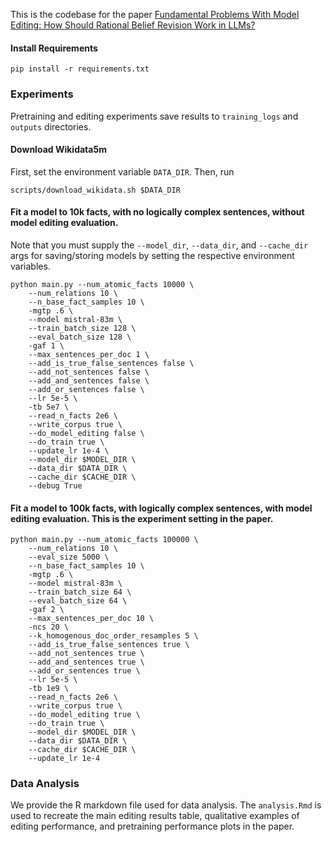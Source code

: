 This is the codebase for the paper [Fundamental Problems With Model Editing: How Should Rational Belief Revision Work in LLMs?](https://arxiv.org/pdf/2406.19354)

#### Install Requirements

```
pip install -r requirements.txt
```

### Experiments

Pretraining and editing experiments save results to `training_logs` and `outputs` directories.

#### Download Wikidata5m

First, set the environment variable `DATA_DIR`. Then, run

```
scripts/download_wikidata.sh $DATA_DIR
```

#### Fit a model to 10k facts, with no logically complex sentences, without model editing evaluation.

Note that you must supply the `--model_dir`, `--data_dir`, and `--cache_dir` args for saving/storing models by setting the respective environment variables.

```
python main.py --num_atomic_facts 10000 \
    --num_relations 10 \
    --n_base_fact_samples 10 \
    -mgtp .6 \
    --model mistral-83m \
    --train_batch_size 128 \
    --eval_batch_size 128 \
    -gaf 1 \
    --max_sentences_per_doc 1 \
    --add_is_true_false_sentences false \
    --add_not_sentences false \
    --add_and_sentences false \
    --add_or_sentences false \
    --lr 5e-5 \
    -tb 5e7 \
    --read_n_facts 2e6 \
    --write_corpus true \
    --do_model_editing false \
    --do_train true \
    --update_lr 1e-4 \
    --model_dir $MODEL_DIR \
    --data_dir $DATA_DIR \
    --cache_dir $CACHE_DIR \
    --debug True
```

#### Fit a model to 100k facts, with logically complex sentences, with model editing evaluation. This is the experiment setting in the paper.

```
python main.py --num_atomic_facts 100000 \
    --num_relations 10 \
    --eval_size 5000 \
    --n_base_fact_samples 10 \
    -mgtp .6 \
    --model mistral-83m \
    --train_batch_size 64 \
    --eval_batch_size 64 \
    -gaf 2 \
    --max_sentences_per_doc 10 \
    -ncs 20 \
    --k_homogenous_doc_order_resamples 5 \
    --add_is_true_false_sentences true \
    --add_not_sentences true \
    --add_and_sentences true \
    --add_or_sentences true \
    --lr 5e-5 \
    -tb 1e9 \
    --read_n_facts 2e6 \
    --write_corpus true \
    --do_model_editing true \
    --do_train true \
    --model_dir $MODEL_DIR \
    --data_dir $DATA_DIR \
    --cache_dir $CACHE_DIR \
    --update_lr 1e-4
```

### Data Analysis

We provide the R markdown file used for data analysis. The `analysis.Rmd` is used to recreate the main editing results table, qualitative examples of editing performance, and pretraining performance plots in the paper.














